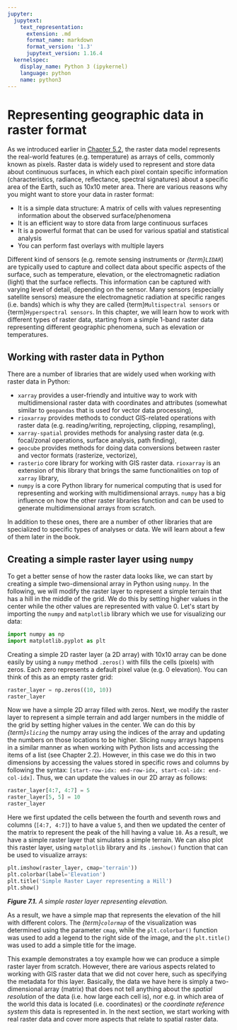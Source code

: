```yaml
---
jupyter:
  jupytext:
    text_representation:
      extension: .md
      format_name: markdown
      format_version: '1.3'
      jupytext_version: 1.16.4
  kernelspec:
    display_name: Python 3 (ipykernel)
    language: python
    name: python3
---
```


<!-- #region editable=true slideshow={"slide_type": ""} -->
# Representing geographic data in raster format
<!-- #endregion -->

As we introduced earlier in [Chapter 5.2](https://pythongis.org/part2/chapter-05/nb/01-introduction-to-geographic-data-in-python.html#basics-of-raster-data-and-arrays), the raster data model represents the real-world features (e.g. temperature) as arrays of cells, commonly known as pixels. Raster data is widely used to represent and store data about continuous surfaces, in which each pixel contain specific information (characteristics, radiance, reflectance, spectral signatures) about a specific area of the Earth, such as 10x10 meter area. There are various reasons why you might want to store your data in raster format:

- It is a simple data structure: A matrix of cells with values representing information about the observed surface/phenomena
- It is an efficient way to store data from large continuous surfaces
- It is a powerful format that can be used for various spatial and statistical analysis
- You can perform fast overlays with multiple layers 



Different kind of sensors (e.g. remote sensing instruments or *{term}`LIDAR`*) are typically used to capture and collect data about specific aspects of the surface, such as temperature, elevation, or the electromagnetic radiation (light) that the surface reflects. This information can be captured with varying level of detail, depending on the sensor. Many sensors (especially satellite sensors) measure the electromagnetic radiation at specific ranges (i.e. bands) which is why they are called {term}`Multispectral sensors` or {term}`Hyperspectral sensors`. In this chapter, we will learn how to work with different types of raster data, starting from a simple 1-band raster data representing different geographic phenomena, such as elevation or temperatures.


## Working with raster data in Python

There are a number of libraries that are widely used when working with raster data in Python:

- `xarray` provides a user-friendly and intuitive way to work with multidimensional raster data with coordinates and attributes (somewhat similar to `geopandas` that is used for vector data processing),
- `rioxarray` provides methods to conduct GIS-related operations with raster data (e.g. reading/writing, reprojecting, clipping, resampling),
- `xarray-spatial` provides methods for analysing raster data (e.g. focal/zonal operations, surface analysis, path finding),
- `geocube` provides methods for doing data conversions between raster and vector formats (rasterize, vectorize),
- `rasterio` core library for working with GIS raster data. `rioxarray` is an extension of this library that brings the same functionalities on top of `xarray` library,
- `numpy` is a core Python library for numerical computing that is used for representing and working with multidimensional arrays. `numpy` has a big influence on how the other raster libraries function and can be used to generate multidimensional arrays from scratch.

In addition to these ones, there are a number of other libraries that are specialized to specific types of analyses or data. We will learn about a few of them later in the book. 


## Creating a simple raster layer using `numpy`

To get a better sense of how the raster data looks like, we can start by creating a simple two-dimensional array in Python using `numpy`. In the following, we will modify the raster layer to represent a simple terrain that has a hill in the middle of the grid. We do this by setting higher values in the center while the other values are represented with value 0. Let's start by importing the `numpy` and `matplotlib` library which we use for visualizing our data:

```python
import numpy as np
import matplotlib.pyplot as plt
```

Creating a simple 2D raster layer (a 2D array) with 10x10 array can be done easily by using a `numpy` method `.zeros()` with fills the cells (pixels) with zeros. Each zero represents a default pixel value (e.g. 0 elevation). You can think of this as an empty raster grid:

```python
raster_layer = np.zeros((10, 10))
raster_layer
```

Now we have a simple 2D array filled with zeros. Next, we modify the raster layer to represent a simple terrain and add larger numbers in the middle of the grid by setting higher values in the center. We can do this by *{term}`slicing`* the numpy array using the indices of the array and updating the numbers on those locations to be higher. Slicing `numpy` arrays happens in a similar manner as when working with Python lists and accessing the items of a list (see Chapter 2.2). However, in this case we do this in two dimensions by accessing the values stored in specific rows and columns by following the syntax: `[start-row-idx: end-row-idx, start-col-idx: end-col-idx]`. Thus, we can update the values in our 2D array as follows:

```python
raster_layer[4:7, 4:7] = 5
raster_layer[5, 5] = 10
raster_layer
```

Here we first updated the cells between the fourth and seventh rows and columns (`[4:7, 4:7]`) to have a value `5`, and then we updated the center of the matrix to represent the peak of the hill having a value `10`. As a result, we have a simple raster layer that simulates a simple terrain. We can also plot this raster layer, using `matplotlib` library and its `.imshow()` function that can be used to visualize arrays:

```python
plt.imshow(raster_layer, cmap='terrain'))
plt.colorbar(label='Elevation')
plt.title('Simple Raster Layer representing a Hill')
plt.show()
```
<!-- #region editable=true slideshow={"slide_type": ""} -->
_**Figure 7.1.** A simple raster layer representing elevation._

As a result, we have a simple map that represents the elevation of the hill with different colors. The *{term}`colormap`* of the visualization was determined using the parameter `cmap`, while the `plt.colorbar()` function was used to add a legend to the right side of the image, and the `plt.title()` was used to add a simple title for the image.

This example demonstrates a toy example how we can produce a simple raster layer from scratch. However, there are various aspects related to working with GIS raster data that we did not cover here, such as specifying the metadata for this layer. Basically, the data we have here is simply a two-dimensional array (matrix) that does not tell anything about the *spatial resolution* of the data (i.e. how large each cell is), nor e.g. in which area of the world this data is located (i.e. coordinates) or the *coordinate reference system* this data is represented in. In the next section, we start working with real raster data and cover more aspects that relate to spatial raster data.

<!-- #endregion -->
